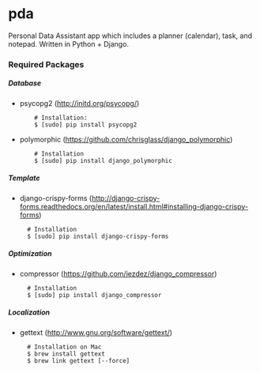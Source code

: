 # pda

Personal Data Assistant app which includes a planner (calendar), task, and notepad. Written in Python + Django.

### Required Packages

##### Database

  * psycopg2 (http://initd.org/psycopg/)

            # Installation:
            $ [sudo] pip install psycopg2

  * polymorphic (https://github.com/chrisglass/django_polymorphic)

            # Installation
            $ [sudo] pip install django_polymorphic

##### Template

  *   django-crispy-forms (http://django-crispy-forms.readthedocs.org/en/latest/install.html#installing-django-crispy-forms)

            # Installation
            $ [sudo] pip install django-crispy-forms

##### Optimization

  *   compressor (https://github.com/jezdez/django_compressor)

            # Installation
            $ [sudo] pip install django_compressor

##### Localization

  *   gettext (http://www.gnu.org/software/gettext/)

            # Installation on Mac
            $ brew install gettext
            $ brew link gettext [--force]
